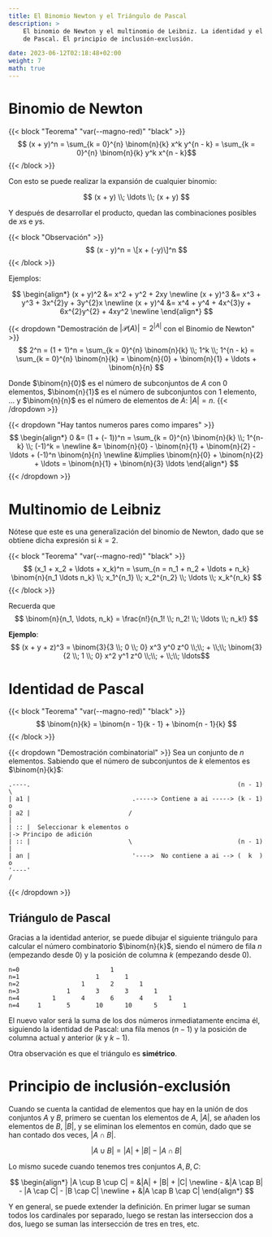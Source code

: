 ```yaml
---
title: El Binomio Newton y el Triángulo de Pascal
description: >
    El binomio de Newton y el multinomio de Leibniz. La identidad y el triángulo
    de Pascal. El principio de inclusión-exclusión.

date: 2023-06-12T02:18:48+02:00
weight: 7
math: true
---
```


# Binomio de Newton

{{< block "Teorema" "var(--magno-red)" "black" >}}
$$ (x + y)^n = \sum_{k = 0}^{n} \binom{n}{k} x^k y^{n - k} = \sum_{k = 0}^{n} \binom{n}{k} y^k x^{n - k}$$
{{< /block >}}

Con esto se puede realizar la expansión de cualquier binomio:

$$ (x + y) \\; \ldots \\; (x + y) $$

Y después de desarrollar el producto, quedan las combinaciones posibles de $x$s
e $y$s.

{{< block "Observación" >}}
$$ (x - y)^n = \[x + (-y)\]^n $$
{{< /block >}}

Ejemplos:

$$
\begin{align*}
    (x + y)^2 &= x^2 + y^2 + 2xy \newline
    (x + y)^3 &= x^3 + y^3 + 3x^{2}y + 3y^{2}x \newline
    (x + y)^4 &= x^4 + y^4 + 4x^{3}y + 6x^{2}y^{2} + 4xy^2 \newline
\end{align*}
$$

{{< dropdown "Demostración de $|\mathcal{P}(A)| = 2^{|A|}$ con el Binomio de Newton" >}}
$$ 2^n = (1 + 1)^n = \sum_{k = 0}^{n} \binom{n}{k} \\; 1^k \\; 1^{n - k} = \sum_{k = 0}^{n} \binom{n}{k} = \binom{n}{0} + \binom{n}{1} + \ldots + \binom{n}{n} $$

Donde $\binom{n}{0}$ es el número de subconjuntos de $A$ con 0 elementos,
$\binom{n}{1}$ es el número de subconjuntos con 1 elemento, ... y $\binom{n}{n}$
es el número de elementos de $A$: $|A| = n$.
{{< /dropdown >}}

{{< dropdown "Hay tantos numeros pares como impares" >}}
$$
\begin{align*}
    0 &= (1 + (- 1))^n = \sum_{k = 0}^{n} \binom{n}{k} \\; 1^{n-k} \\; (-1)^k = \newline
      &= \binom{n}{0} - \binom{n}{1} + \binom{n}{2} - \ldots + (-1)^n \binom{n}{n} \newline
      &\implies \binom{n}{0} + \binom{n}{2} + \ldots = \binom{n}{1} + \binom{n}{3} \ldots
\end{align*}
$$
{{< /dropdown >}}

# Multinomio de Leibniz

Nótese que este es una generalización del binomio de Newton, dado que se obtiene
dicha expresión si $k = 2$.

{{< block "Teorema" "var(--magno-red)" "black" >}}
$$ (x_1 + x_2 + \ldots + x_k)^n = \sum_{n = n_1 + n_2 + \ldots + n_k} \binom{n}{n_1 \ldots n_k} \\; x_1^{n_1} \\; x_2^{n_2} \\; \ldots \\; x_k^{n_k} $$
{{< /block >}}

Recuerda que $$ \binom{n}{n_1, \ldots, n_k} = \frac{n!}{n_1! \\; n_2! \\; \ldots \\; n_k!} $$

**Ejemplo**: $$ (x + y + z)^3 = \binom{3}{3 \\; 0 \\; 0} x^3 y^0 z^0 \\;\\; + \\;\\; \binom{3}{2 \\; 1 \\; 0} x^2 y^1 z^0 \\;\\; + \\;\\; \ldots$$

# Identidad de Pascal

{{< block "Teorema" "var(--magno-red)" "black" >}}
$$ \binom{n}{k} = \binom{n - 1}{k - 1} + \binom{n - 1}{k} $$
{{< /block >}}

{{< dropdown "Demostración combinatorial" >}}
Sea un conjunto de $n$ elementos. Sabiendo que el número de subconjuntos de $k$
elementos es $\binom{n}{k}$:

```goat
.----.                                                         (n - 1)   \
| a1 |                            .-----> Contiene a ai -----> (k - 1)    o
| a2 |                           /                                        |
| :: |  Seleccionar k elementos o                                         |-> Principo de adición
| :: |                           \                             (n - 1)    |
| an |                            '---->  No contiene a ai --> (  k  )    o
'----'                                                                   /
```
{{< /dropdown >}}

## Triángulo de Pascal

Gracias a la identidad anterior, se puede dibujar el siguiente triángulo para
calcular el número combinatorio $\binom{n}{k}$, siendo el número de fila $n$
(empezando desde 0) y la posición de columna $k$ (empezando desde 0).

```goat
n=0                         1
n=1                     1       1
n=2                 1       2       1
n=3             1       3       3       1
n=4         1       4       6       4       1
n=4     1       5       10      10      5       1
```

El nuevo valor será la suma de los dos números inmediatamente encima él,
siguiendo la identidad de Pascal: una fila menos ($n-1$) y la posición de
columna actual y anterior ($k$ y $k-1$).

Otra observación es que el triángulo es **simétrico**.

# Principio de inclusión-exclusión

Cuando se cuenta la cantidad de elementos que hay en la unión de dos conjuntos $A$
y $B$, primero se cuentan los elementos de $A$, $|A|$, se añaden los elementos de
$B$, $|B|$, y se eliminan los elementos en común, dado que se han contado dos
veces, $|A \cap B|$.

$$ |A \cup B| = |A| + |B| - |A \cap B| $$

Lo mismo sucede cuando tenemos tres conjuntos $A, B, C$:

$$
\begin{align*}
    |A \cup B \cup C| = &|A| + |B| + |C| \newline
                        - &|A \cap B| - |A \cap C| - |B \cap C| \newline
                        + &|A \cap B \cap C|
\end{align*}
$$

Y en general, se puede extender la definición. En primer lugar se suman todos
los cardinales por separado, luego se restan las interseccion dos a dos, luego
se suman las intersección de tres en tres, etc.

